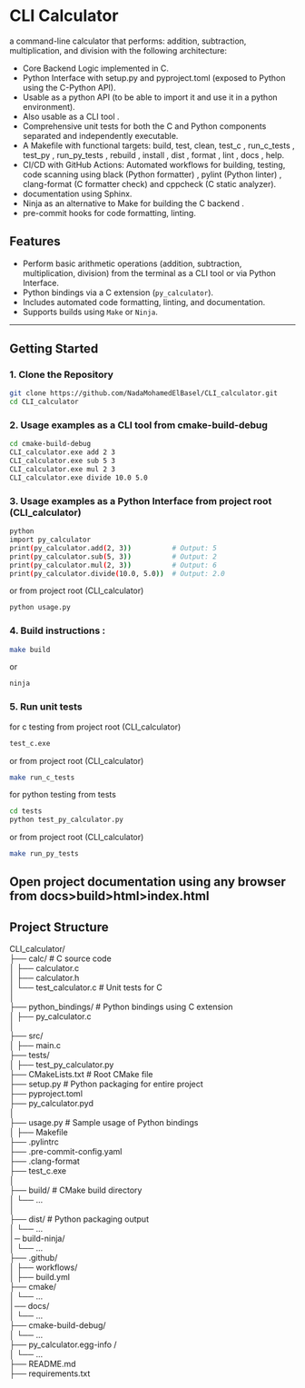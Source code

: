 # CLI Calculator

a command-line calculator that performs: addition, subtraction, multiplication, and division with the following architecture:  
- Core Backend Logic implemented in C.  
- Python Interface with setup.py and pyproject.toml (exposed to Python using the C-Python API).   
- Usable as a python API (to be able to import it and use it in a python environment).   
- Also usable as a CLI tool .  
- Comprehensive unit tests for both the C and Python components separated and independently executable.  
- A Makefile with functional targets: build, test, clean, test_c , run_c_tests , test_py , run_py_tests , rebuild , install , dist , format , lint , docs , help.   
- CI/CD with GitHub Actions: Automated workflows for building, testing, code scanning using black (Python formatter) , pylint (Python linter) , clang-format (C formatter check) and cppcheck (C static analyzer).  
- documentation using Sphinx.  
- Ninja as an alternative to Make for building the C backend  .
- pre-commit hooks for code formatting, linting.


## Features

- Perform basic arithmetic operations (addition, subtraction, multiplication, division) from the terminal as a CLI tool or via Python Interface.
- Python bindings via a C extension (`py_calculator`).
- Includes automated code formatting, linting, and documentation.
- Supports builds using `Make` or `Ninja`.

---

## Getting Started

### 1. Clone the Repository

```bash
git clone https://github.com/NadaMohamedElBasel/CLI_calculator.git
cd CLI_calculator
```
### 2. Usage examples as a CLI tool from cmake-build-debug  
```bash
cd cmake-build-debug
CLI_calculator.exe add 2 3
CLI_calculator.exe sub 5 3
CLI_calculator.exe mul 2 3
CLI_calculator.exe divide 10.0 5.0
```
### 3. Usage examples as a Python Interface from project root (CLI_calculator) 
```bash
python
import py_calculator
print(py_calculator.add(2, 3))          # Output: 5
print(py_calculator.sub(5, 3))          # Output: 2 
print(py_calculator.mul(2, 3))          # Output: 6
print(py_calculator.divide(10.0, 5.0))  # Output: 2.0
```
or from project root (CLI_calculator) 
```bash
python usage.py 
```
### 4. Build instructions :  
```bash
make build 
```
or  
```bash
ninja
```  
### 5. Run unit tests  
for c testing from project root (CLI_calculator)
```bash
test_c.exe 
```
or from project root (CLI_calculator)
```bash
make run_c_tests
```
for python testing from tests 
```bash
cd tests
python test_py_calculator.py 
```
or from project root (CLI_calculator)
```bash
make run_py_tests
```
## Open project documentation using any browser from docs>build>html>index.html    
## Project Structure 
CLI_calculator/  
├── calc/                          # C source code  
│   ├── calculator.c  
│   ├── calculator.h  
│   └── test_calculator.c         # Unit tests for C  
│  
├── python_bindings/              # Python bindings using C extension  
│   ├── py_calculator.c                     
│  
├── src/               
│   ├── main.c  
├── tests/                
│   ├── test_py_calculator.py                     
├── CMakeLists.txt                # Root CMake file  
├── setup.py                      # Python packaging for entire project  
├── pyproject.toml  
├── py_calculator.pyd  
│    
├── usage.py                      # Sample usage of Python bindings  
│ 
├── Makefile  
├── .pylintrc  
├── .pre-commit-config.yaml    
├── .clang-format    
├── test_c.exe    
│  
├── build/                        # CMake build directory   
│   └── ...    
│  
├── dist/                         # Python packaging output   
│   └── ...    
│─ build-ninja/  
│   └── ...  
├── .github/                             
│   ├── workflows/    
│        ├── build.yml    
├── cmake/                            
│   └── ...    
│── docs/                             
│   └── ...     
├── cmake-build-debug/                              
│   └── ...   
├── py_calculator.egg-info  /                              
│   └── ...  
├── README.md   
├── requirements.txt  
   

